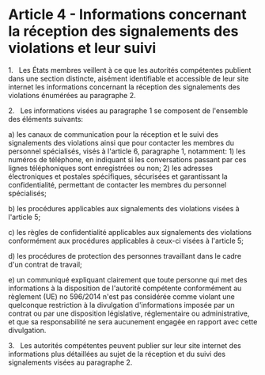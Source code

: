 # Article 4 - Informations concernant la réception des signalements des violations et leur suivi


1.   Les États membres veillent à ce que les autorités compétentes publient dans une section distincte, aisément identifiable et accessible de leur site internet les informations concernant la réception des signalements des violations énumérées au paragraphe 2.

2.   Les informations visées au paragraphe 1 se composent de l'ensemble des éléments suivants:

a) les canaux de communication pour la réception et le suivi des signalements des violations ainsi que pour contacter les membres du personnel spécialisés, visés à l'article 6, paragraphe 1, notamment: 1) les numéros de téléphone, en indiquant si les conversations passant par ces lignes téléphoniques sont enregistrées ou non; 2) les adresses électroniques et postales spécifiques, sécurisées et garantissant la confidentialité, permettant de contacter les membres du personnel spécialisés;

b) les procédures applicables aux signalements des violations visées à l'article 5;

c) les règles de confidentialité applicables aux signalements des violations conformément aux procédures applicables à ceux-ci visées à l'article 5;

d) les procédures de protection des personnes travaillant dans le cadre d'un contrat de travail;

e) un communiqué expliquant clairement que toute personne qui met des informations à la disposition de l'autorité compétente conformément au règlement (UE) no 596/2014 n'est pas considérée comme violant une quelconque restriction à la divulgation d'informations imposée par un contrat ou par une disposition législative, réglementaire ou administrative, et que sa responsabilité ne sera aucunement engagée en rapport avec cette divulgation.

3.   Les autorités compétentes peuvent publier sur leur site internet des informations plus détaillées au sujet de la réception et du suivi des signalements visées au paragraphe 2.
